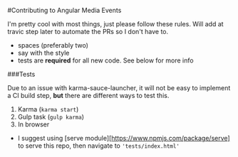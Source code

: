 #Contributing to Angular Media Events

I'm pretty cool with most things, just please follow these rules. Will add at travic step later to automate the PRs so I don't have to.

* spaces (preferably two)
* say with the style
* tests are **required** for all new code. See below for more info

###Tests

Due to an issue with karma-sauce-launcher, it will not be easy to implement a CI build step,
**but** there are different ways to test this.

1. Karma (`karma start`)
2. Gulp task (`gulp karma`)
3. In browser
  * I suggest using [serve module][https://www.npmjs.com/package/serve] to serve this repo, then navigate to `'tests/index.html'`
